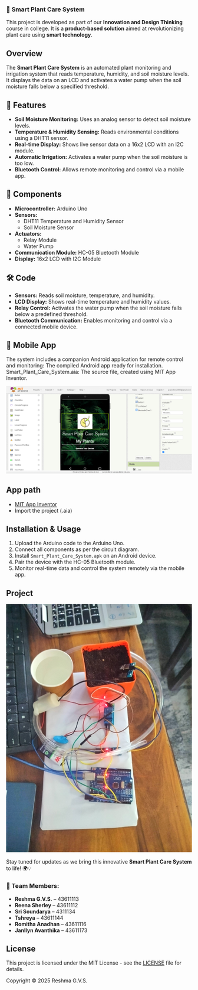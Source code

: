 
### 🌱 **Smart Plant Care System**  

This project is developed as part of our **Innovation and Design Thinking** course in college. 
It is a **product-based solution** aimed at revolutionizing plant care using **smart technology**.  

##  Overview
The **Smart Plant Care System** is an automated plant monitoring and irrigation system that reads temperature, humidity, and soil moisture levels. It displays the data on an LCD and activates a water pump when the soil moisture falls below a specified threshold. 

## 🌿 Features
- **Soil Moisture Monitoring:** Uses an analog sensor to detect soil moisture levels.
- **Temperature & Humidity Sensing:** Reads environmental conditions using a DHT11 sensor.
- **Real-time Display:** Shows live sensor data on a 16x2 LCD with an I2C module.
- **Automatic Irrigation:** Activates a water pump when the soil moisture is too low.
- **Bluetooth Control:** Allows remote monitoring and control via a mobile app.

## 🔧 Components
- **Microcontroller:** Arduino Uno
- **Sensors:**
  - DHT11 Temperature and Humidity Sensor
  - Soil Moisture Sensor
- **Actuators:**
  - Relay Module
  - Water Pump
- **Communication Module:** HC-05 Bluetooth Module
- **Display:** 16x2 LCD with I2C Module

## 🛠️ Code 
- **Sensors:** Reads soil moisture, temperature, and humidity.
- **LCD Display:** Shows real-time temperature and humidity values.
- **Relay Control:** Activates the water pump when the soil moisture falls below a predefined threshold.
- **Bluetooth Communication:** Enables monitoring and control via a connected mobile device.

## 📱 Mobile App
The system includes a companion Android application for remote control and monitoring:
The compiled Android app ready for installation.
Smart_Plant_Care_System.aia: The source file, created using MIT App Inventor.

![Alt text](pro_plan.png)

## App path

 -  [MIT App Inventor](https://appinventor.mit.edu/) 
 -  Import the project (.aia) 

##  Installation & Usage
1.  Upload the Arduino code to the Arduino Uno.
2.  Connect all components as per the circuit diagram.
3.  Install `Smart_Plant_Care_System.apk` on an Android device.
4.  Pair the device with the HC-05 Bluetooth module.
5.  Monitor real-time data and control the system remotely via the mobile app.

## Project 

![Alt text](https://github.com/Reshmagvs/Smart-Plant-Care-System/blob/main/1000018247.jpg)


Stay tuned for updates as we bring this innovative **Smart Plant Care System** to life! 🌍💡 

### 👥 **Team Members:**  

- **Reshma G.V.S.** – 43611113  
- **Reena Sherley** – 43611112  
- **Sri Soundarya** – 4311134  
- **Tshreya** – 43611144  
- **Romitha Anadhan** – 43611116  
- **Janllyn Avanthika** – 43611173

## License

This project is licensed under the MIT License - see the [LICENSE](LICENSE) file for details.

Copyright © 2025 Reshma G.V.S.
